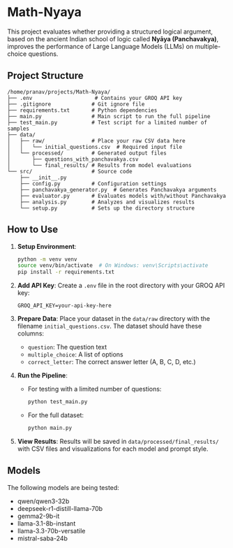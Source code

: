 # Math-Nyaya

This project evaluates whether providing a structured logical argument, based on the ancient Indian school of logic called **Nyāya (Panchavakya)**, improves the performance of Large Language Models (LLMs) on multiple-choice questions.

## Project Structure

```
/home/pranav/projects/Math-Nyaya/
├── .env                    # Contains your GROQ API key
├── .gitignore             # Git ignore file
├── requirements.txt       # Python dependencies
├── main.py                # Main script to run the full pipeline
├── test_main.py           # Test script for a limited number of samples
├── data/
│   ├── raw/               # Place your raw CSV data here
│   │   └── initial_questions.csv  # Required input file
│   └── processed/         # Generated output files
│       ├── questions_with_panchavakya.csv
│       └── final_results/ # Results from model evaluations
└── src/                   # Source code
    ├── __init__.py
    ├── config.py          # Configuration settings
    ├── panchavakya_generator.py  # Generates Panchavakya arguments
    ├── evaluator.py       # Evaluates models with/without Panchavakya
    ├── analysis.py        # Analyzes and visualizes results
    └── setup.py           # Sets up the directory structure
```

## How to Use

1. **Setup Environment**:
   ```bash
   python -m venv venv
   source venv/bin/activate  # On Windows: venv\Scripts\activate
   pip install -r requirements.txt
   ```

2. **Add API Key**:
   Create a `.env` file in the root directory with your GROQ API key:
   ```
   GROQ_API_KEY=your-api-key-here
   ```

3. **Prepare Data**:
   Place your dataset in the `data/raw` directory with the filename `initial_questions.csv`. The dataset should have these columns:
   - `question`: The question text
   - `multiple_choice`: A list of options
   - `correct_letter`: The correct answer letter (A, B, C, D, etc.)

4. **Run the Pipeline**:
   - For testing with a limited number of questions:
     ```bash
     python test_main.py
     ```
   - For the full dataset:
     ```bash
     python main.py
     ```

5. **View Results**:
   Results will be saved in `data/processed/final_results/` with CSV files and visualizations for each model and prompt style.

## Models

The following models are being tested:
- qwen/qwen3-32b
- deepseek-r1-distill-llama-70b
- gemma2-9b-it
- llama-3.1-8b-instant
- llama-3.3-70b-versatile
- mistral-saba-24b
